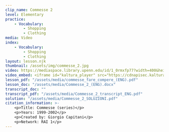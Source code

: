 ```yaml
---
clip_name: Commesse 2
level: Elementary
practice: 
    - Vocabulary: 
        - Shopping
        - Clothing
media: Video
index: 
    - Vocabulary: 
        - Shopping
        - Clothing
layout: lesson.njk
thumbnail: /assets/img/commesse_2.jpg
video: https://mediaspace.library.upenn.edu/id/1_0rmxfp77?width=400&height=285&playerId=52628472
video_embed: <iframe id="kaltura_player" src="https://cdnapisec.kaltura.com/p/1147242/sp/114724200/embedIframeJs/uiconf_id/9757771/partner_id/1147242?iframeembed=true&playerId=kaltura_player&entry_id=1_0rmxfp77&flashvars[streamerType]=auto&amp;flashvars[localizationCode]=en&amp;flashvars[sideBarContainer.plugin]=true&amp;flashvars[sideBarContainer.position]=left&amp;flashvars[sideBarContainer.clickToClose]=true&amp;flashvars[chapters.plugin]=true&amp;flashvars[chapters.layout]=vertical&amp;flashvars[chapters.thumbnailRotator]=false&amp;flashvars[streamSelector.plugin]=true&amp;flashvars[EmbedPlayer.SpinnerTarget]=videoHolder&amp;flashvars[dualScreen.plugin]=true&amp;flashvars[Kaltura.addCrossoriginToIframe]=true&amp;&wid=1_zrehh1xb" width="400" height="285" allowfullscreen webkitallowfullscreen mozAllowFullScreen allow="autoplay *; fullscreen *; encrypted-media *" sandbox="allow-downloads allow-forms allow-same-origin allow-scripts allow-top-navigation allow-pointer-lock allow-popups allow-modals allow-orientation-lock allow-popups-to-escape-sandbox allow-presentation allow-top-navigation-by-user-activation" frameborder="0" title="Commesse_2"></iframe>
lesson_pdf: "/assets/media/commesse_fare_compere_(ENG).pdf"
lesson_doc: "/assets/media/Commesse_2_(ENG).docx"
transcript_doc: ""
transcript_pdf: "/assets/media/Commesse_2_transcript_ENG.pdf"
solution: "/assets/media/Commesse_2_SOLUZIONI.pdf"
citation_information: >- 
    <p>Title: Commesse (series)</p>
    <p>Years: 1999-2002</p>
    <p>Created by: Giorgio Capitani</p>
    <p>Network: RAI 1</p>
---
```

